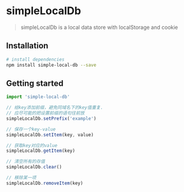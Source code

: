 # simpleLocalDb

> simpleLocalDb is a local data store with localStorage and cookie

## Installation

``` bash
# install dependencies
npm install simple-local-db --save
```

## Getting started
``` javascript
import 'simple-local-db'

// 给key添加前缀，避免同域名下的key值重复. 
// 应尽可能的把设置前缀的语句往前放
simpleLocalDb.setPrefix('example')

// 保存一个key-value
simpleLocalDb.setItem(key, value)

// 获取key对应的value
simpleLocalDb.getItem(key)

// 清空所有的存值
simpleLocalDb.clear()

// 移除某一项
simpleLocalDb.removeItem(key)
```
